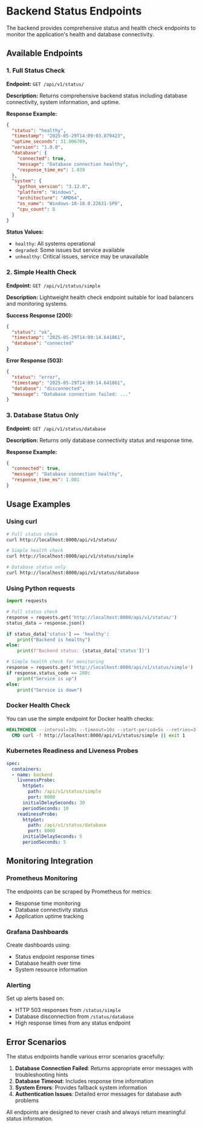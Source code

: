 # Backend Status Endpoints

The backend provides comprehensive status and health check endpoints to monitor the application's health and database connectivity.

## Available Endpoints

### 1. Full Status Check
**Endpoint:** `GET /api/v1/status/`

**Description:** Returns comprehensive backend status including database connectivity, system information, and uptime.

**Response Example:**
```json
{
  "status": "healthy",
  "timestamp": "2025-05-29T14:09:03.879423",
  "uptime_seconds": 31.006709,
  "version": "1.0.0",
  "database": {
    "connected": true,
    "message": "Database connection healthy",
    "response_time_ms": 1.039
  },
  "system": {
    "python_version": "3.12.0",
    "platform": "Windows",
    "architecture": "AMD64",
    "os_name": "Windows-10-10.0.22631-SP0",
    "cpu_count": 8
  }
}
```

**Status Values:**
- `healthy`: All systems operational
- `degraded`: Some issues but service available
- `unhealthy`: Critical issues, service may be unavailable

### 2. Simple Health Check
**Endpoint:** `GET /api/v1/status/simple`

**Description:** Lightweight health check endpoint suitable for load balancers and monitoring systems.

**Success Response (200):**
```json
{
  "status": "ok",
  "timestamp": "2025-05-29T14:09:14.641861",
  "database": "connected"
}
```

**Error Response (503):**
```json
{
  "status": "error",
  "timestamp": "2025-05-29T14:09:14.641861",
  "database": "disconnected",
  "message": "Database connection failed: ..."
}
```

### 3. Database Status Only
**Endpoint:** `GET /api/v1/status/database`

**Description:** Returns only database connectivity status and response time.

**Response Example:**
```json
{
  "connected": true,
  "message": "Database connection healthy",
  "response_time_ms": 1.001
}
```

## Usage Examples

### Using curl
```bash
# Full status check
curl http://localhost:8000/api/v1/status/

# Simple health check
curl http://localhost:8000/api/v1/status/simple

# Database status only
curl http://localhost:8000/api/v1/status/database
```

### Using Python requests
```python
import requests

# Full status check
response = requests.get('http://localhost:8000/api/v1/status/')
status_data = response.json()

if status_data['status'] == 'healthy':
    print("Backend is healthy")
else:
    print(f"Backend status: {status_data['status']}")

# Simple health check for monitoring
response = requests.get('http://localhost:8000/api/v1/status/simple')
if response.status_code == 200:
    print("Service is up")
else:
    print("Service is down")
```

### Docker Health Check
You can use the simple endpoint for Docker health checks:

```dockerfile
HEALTHCHECK --interval=30s --timeout=10s --start-period=5s --retries=3 \
  CMD curl -f http://localhost:8000/api/v1/status/simple || exit 1
```

### Kubernetes Readiness and Liveness Probes
```yaml
spec:
  containers:
  - name: backend
    livenessProbe:
      httpGet:
        path: /api/v1/status/simple
        port: 8000
      initialDelaySeconds: 30
      periodSeconds: 10
    readinessProbe:
      httpGet:
        path: /api/v1/status/database
        port: 8000
      initialDelaySeconds: 5
      periodSeconds: 5
```

## Monitoring Integration

### Prometheus Monitoring
The endpoints can be scraped by Prometheus for metrics:
- Response time monitoring
- Database connectivity status
- Application uptime tracking

### Grafana Dashboards
Create dashboards using:
- Status endpoint response times
- Database health over time
- System resource information

### Alerting
Set up alerts based on:
- HTTP 503 responses from `/status/simple`
- Database disconnection from `/status/database`
- High response times from any status endpoint

## Error Scenarios

The status endpoints handle various error scenarios gracefully:

1. **Database Connection Failed**: Returns appropriate error messages with troubleshooting hints
2. **Database Timeout**: Includes response time information
3. **System Errors**: Provides fallback system information
4. **Authentication Issues**: Detailed error messages for database auth problems

All endpoints are designed to never crash and always return meaningful status information.
